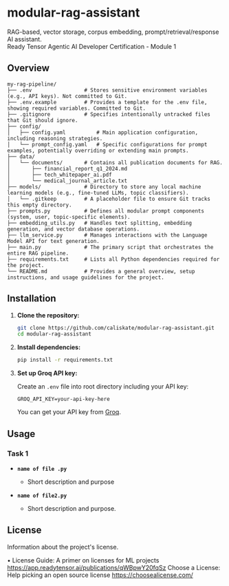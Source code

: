 
# modular-rag-assistant
RAG-based, vector storage, corpus embedding, prompt/retrieval/response AI assistant.
<br>Ready Tensor Agentic AI Developer Certification - Module 1

## Overview

```
my-rag-pipeline/
├── .env                 # Stores sensitive environment variables (e.g., API keys). Not committed to Git.
├── .env.example         # Provides a template for the .env file, showing required variables. Committed to Git.
├── .gitignore           # Specifies intentionally untracked files that Git should ignore.
├── config/
│   ├── config.yaml          # Main application configuration, including reasoning strategies.
│   └── prompt_config.yaml   # Specific configurations for prompt examples, potentially overriding or extending main prompts.
├── data/
│   └── documents/       # Contains all publication documents for RAG.
│       ├── financial_report_q1_2024.md
│       ├── tech_whitepaper_ai.pdf
│       └── medical_journal_article.txt
├── models/              # Directory to store any local machine learning models (e.g., fine-tuned LLMs, topic classifiers).
│   └── .gitkeep         # A placeholder file to ensure Git tracks this empty directory.
├── prompts.py           # Defines all modular prompt components (system, user, topic-specific elements).
├── embedding_utils.py   # Handles text splitting, embedding generation, and vector database operations.
├── llm_service.py       # Manages interactions with the Language Model API for text generation.
├── main.py              # The primary script that orchestrates the entire RAG pipeline.
├── requirements.txt     # Lists all Python dependencies required for the project.
└── README.md            # Provides a general overview, setup instructions, and usage guidelines for the project.
```

## Installation


1. **Clone the repository:**

   ```bash
   git clone https://github.com/caliskate/modular-rag-assistant.git
   cd modular-rag-assistant
   ```

2. **Install dependencies:**

   ```bash
   pip install -r requirements.txt
   ```

3. **Set up Groq API key:**

   Create an `.env` file into root directory including your API key:

   ```
   GROQ_API_KEY=your-api-key-here
   ```

   You can get your API key from [Groq](https://console.groq.com/).



## Usage

### Task 1

- **`name of file .py`**

  - Short description and purpose

- **`name of file2.py`**

  - Short description and purpose.




## License

Information about the project's license.

• License Guide: A primer on licenses for ML projects https://app.readytensor.ai/publications/qWBpwY20fqSz
Choose a License: Help picking an open source license  https://choosealicense.com/
